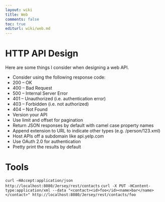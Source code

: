 ```yaml
---
layout: wiki
title: Web
comments: false
toc: true
editurl: wiki/web.md
---
```


# HTTP API Design
Here are some things I consider when designing a web API.

* Consider using the following response code:
 * 200 – OK
 * 400 – Bad Request
 * 500 – Internal Server Error
 * 401 – Unauthorized (i.e. authentication error)
 * 403 – Forbidden (i.e. not authorized)
 * 404 – Not Found
* Version your API
* Use limit and offset for pagination
* Return JSON responses by default with camel case property names
* Append extension to URL to indicate other types (e.g. /person/123.xml)
* Host APIs off a subdomain like api.yelp.com
* Use OAuth 2.0 for authentication
* Pretty print the results by default

# Tools

```curl –HAccept:application/json http://localhost:8080/Jersey/rest/contacts```
```curl -X PUT -HContent-type:application/xml --data "<contact><id>foo</id><name>bar</name></contact>" http://localhost:8080/Jersey/rest/contacts/foo```